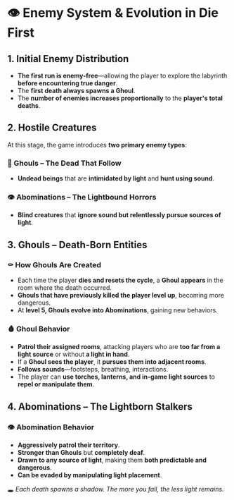 # 👁️ **Enemy System & Evolution in Die First**

## **1. Initial Enemy Distribution**
- **The first run is enemy-free**—allowing the player to explore the labyrinth **before encountering true danger**.
- The **first death always spawns a Ghoul**.
- The **number of enemies increases proportionally** to the **player's total deaths**.

<p></p>


## **2. Hostile Creatures**
At this stage, the game introduces **two primary enemy types**:

### **🧟 Ghouls – The Dead That Follow**
- **Undead beings** that are **intimidated by light** and **hunt using sound**.

### **👁️ Abominations – The Lightbound Horrors**
- **Blind creatures** that **ignore sound but relentlessly pursue sources of light**.



## **3. Ghouls – Death-Born Entities**
### **⚰️ How Ghouls Are Created**
- Each time the player **dies and resets the cycle**, a **Ghoul appears** in the room where the death occurred.
- **Ghouls that have previously killed the player level up**, becoming more dangerous.
- At **level 5, Ghouls evolve into Abominations**, gaining new behaviors.

### **🩸 Ghoul Behavior**
- **Patrol their assigned rooms**, attacking players who are **too far from a light source** or without **a light in hand**.
- If a **Ghoul sees the player**, it **pursues them into adjacent rooms**.
- **Follows sounds**—footsteps, breathing, interactions.
- The player can **use torches, lanterns, and in-game light sources** to **repel or manipulate them**.



## **4. Abominations – The Lightborn Stalkers**
### **👁️ Abomination Behavior**
- **Aggressively patrol their territory**.
- **Stronger than Ghouls** but **completely deaf**.
- **Drawn to any source of light**, making them **both predictable and dangerous**.
- **Can be evaded by manipulating light placement**.



🕳️ *Each death spawns a shadow. The more you fall, the less light remains.*
